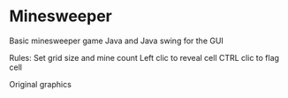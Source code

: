 
# Minesweeper
Basic minesweeper game
Java and Java swing for the GUI

Rules:
Set grid size and mine count
Left clic to reveal cell
CTRL clic to flag cell

Original graphics
